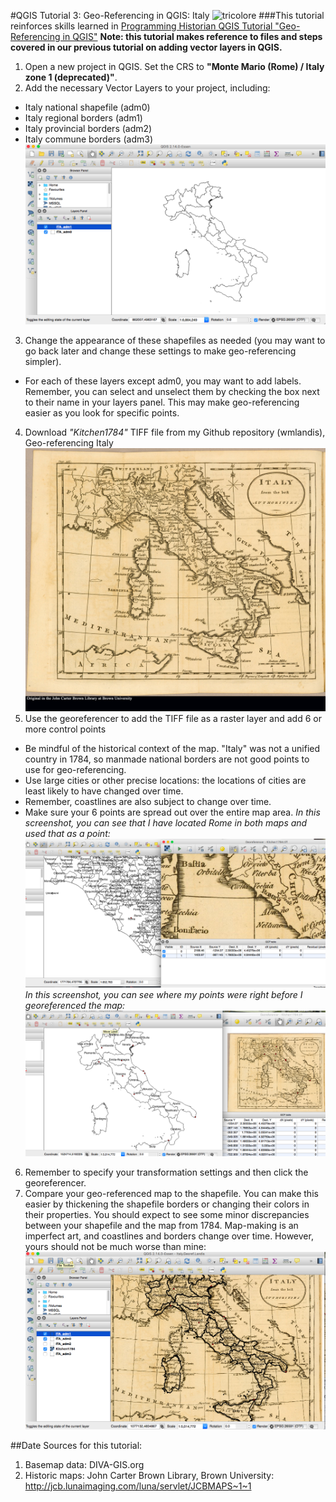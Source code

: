 #QGIS Tutorial 3: Geo-Referencing in QGIS: Italy
![tricolore](https://upload.wikimedia.org/wikipedia/commons/e/ee/Flag_of_the_Repubblica_Cispadana.svg)
###This tutorial reinforces skills learned in [Programming Historian QGIS Tutorial "Geo-Referencing in QGIS"](http://programminghistorian.org/lessons/georeferencing-qgis)
**Note: this tutorial makes reference to files and steps covered in our previous tutorial on adding vector layers in QGIS.**

1. Open a new project in QGIS. Set the CRS to **"Monte Mario (Rome) / Italy zone 1 (deprecated)"**.
2. Add the necessary Vector Layers to your project, including:
  * Italy national shapefile (adm0)
  * Italy regional borders (adm1)
  * Italy provincial borders (adm2)
  * Italy commune borders (adm3)
  ![screenshot](https://github.com/wmlandis/Georeferencing-Italy/blob/master/Screen%20Shot%201.png)
3. Change the appearance of these shapefiles as needed (you may want to go back later and change these settings to make geo-referencing simpler).
  * For each of these layers except adm0, you may want to add labels. Remember, you can select and unselect them by checking the box next to their name in your layers panel. This may make geo-referencing easier as you look for specific points.
4. Download *"Kitchen1784"* TIFF file from my Github repository (wmlandis), Geo-referencing Italy
 ![kitchen1784](https://github.com/wmlandis/Georeferencing-Italy/blob/master/Kitchen1784.jpg)
5. Use the georeferencer to add the TIFF file as a raster layer and add 6 or more control points
  * Be mindful of the historical context of the map. "Italy" was not a unified country in 1784, so manmade national borders are not good points to use for geo-referencing.
  * Use large cities or other precise locations: the locations of cities are least likely to have changed over time.
  * Remember, coastlines are also subject to change over time.
  * Make sure your 6 points are spread out over the entire map area.
  *In this screenshot, you can see that I have located Rome in both maps and used that as a point:*
![rome](https://github.com/wmlandis/Georeferencing-Italy/blob/master/Screen%20Shot%202.png)
*In this screenshot, you can see where my points were right before I georeferenced the map:*
![b4geo](https://github.com/wmlandis/Georeferencing-Italy/blob/master/Screen%20Shot%203.png)
6. Remember to specify your transformation settings and then click the georeferencer.
7. Compare your geo-referenced map to the shapefile. You can make this easier by thickening the shapefile borders or changing their colors in their properties. You should expect to see some minor discrepancies between your shapefile and the map from 1784. Map-making is an imperfect art, and coastlines and borders change over time. However, yours should not be much worse than mine:
![final](https://github.com/wmlandis/Georeferencing-Italy/blob/master/Screen%20Shot%204.png)

##Date Sources for this tutorial:
1. Basemap data: DIVA-GIS.org
2. Historic maps: John Carter Brown Library, Brown University: http://jcb.lunaimaging.com/luna/servlet/JCBMAPS~1~1
